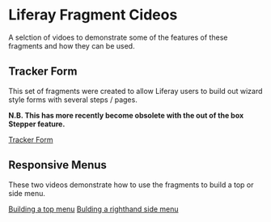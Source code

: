 # Liferay Fragment Cideos

A selction of vidoes to demonstrate some of the features of these fragments and how they can be used.

## Tracker Form

This set of fragments were created to allow Liferay users to build out wizard style forms with several steps / pages.

**N.B. This has more recently become obsolete with the out of the box Stepper feature.**

[Tracker Form](Tracker%20Form.mp4)

## Responsive Menus

These two videos demonstrate how to use the fragments to build a top or side menu.

[Building a top menu](Building%20Top%20Menu.mp4)
[Bulding a righthand side menu](Building%20Righthand%20Side%20Menu.mp4)